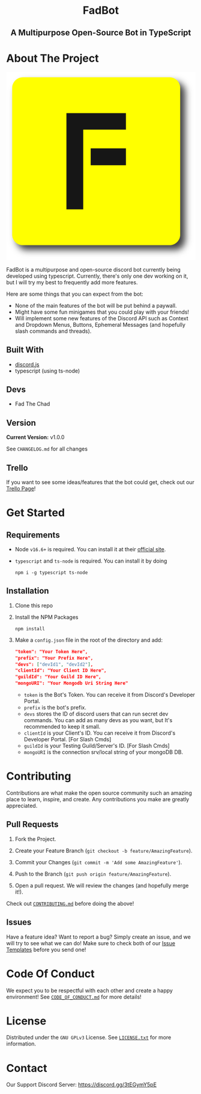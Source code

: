 <h1 align="center" style="position: relative;">
    FadBot
</h1>

<h2 align="center" style="position: relative;">
    A Multipurpose Open-Source Bot in TypeScript
</h2>

# About The Project
![Logo](./public/logo.png)

FadBot is a multipurpose and open-source discord bot currently being developed using typescript. Currently, there's only one dev working on it, but I will try my best to frequently add more features.

Here are some things that you can expect from the bot:

* None of the main features of the bot will be put behind a paywall.
* Might have some fun minigames that you could play with your friends!
* Will implement some new features of the Discord API such as Context and Dropdown Menus, Buttons, Ephemeral Messages (and hopefully slash commands and threads).

## Built With
* [discord.js](https://github.com/discordjs/discord.js)
* typescript (using ts-node)

## Devs
* Fad The Chad

## Version
**Current Version:** v1.0.0

See `CHANGELOG.md` for all changes

## Trello
If you want to see some ideas/features that the bot could get, check out our [Trello Page](https://trello.com/b/4qiwoazB/fadbot-board)!

# Get Started

## Requirements
- Node `v16.6+` is required. You can install it at their [official site](https://nodejs.org/en/download/).

- `typescript` and `ts-node` is required. You can install it by doing
   ```shell
   npm i -g typescript ts-node
   ```

## Installation

1. Clone this repo

1. Install the NPM Packages
    ```shell
    npm install
    ```

1. Make a `config.json` file in the root of the directory and add:
    ```json
    "token": "Your Token Here",
    "prefix": "Your Prefix Here",
    "devs": ["devId1", "devId2"],
    "clientId": "Your Client ID Here",
    "guildId": "Your Guild ID Here",
    "mongoURI": "Your Mongodb Uri String Here"
    ```
   - `token` is the Bot's Token. You can receive it from Discord's Developer Portal.
   - `prefix` is the bot's prefix.
   - `devs` stores the ID of discord users that can run secret dev commands. You can add as many devs as you want, but It's recommended to keep it small.
   - `clientId` is your Client's ID. You can receive it from Discord's Developer Portal. [For Slash Cmds]
   - `guildId` is your Testing Guild/Server's ID. [For Slash Cmds]
   - `mongoURI` is the connection srv/local string of your mongoDB DB.

# Contributing
Contributions are what make the open source community such an amazing place to learn, inspire, and create. Any contributions you make are greatly appreciated.

## Pull Requests

1. Fork the Project.

1. Create your Feature Branch (`git checkout -b feature/AmazingFeature`).

1. Commit your Changes (`git commit -m 'Add some AmazingFeature'`).

1. Push to the Branch (`git push origin feature/AmazingFeature`).

1. Open a pull request. We will review the changes (and hopefully merge it!).

Check out [`CONTRIBUTING.md`](https://github.com/FadTheChad/FadBot/blob/main/.github/CONTRIBUTING.md) before doing the above!

## Issues
Have a feature idea? Want to report a bug? Simply create an issue, and we will try to see what we can do!
Make sure to check both of our [Issue Templates](https://github.com/FadTheChad/FadBot/tree/main/.github/ISSUE_TEMPLATE) before you send one!

# Code Of Conduct
We expect you to be respectful with each other and create a happy environment! See [`CODE_OF_CONDUCT.md`](https://github.com/FadTheChad/FadBot/blob/main/.github/CODE_OF_CONDUCT.md) for more details!

# License
Distributed under the `GNU GPLv3` License. See [`LICENSE.txt`](https://github.com/FadTheChad/FadBot/blob/main/LICENSE.txt) for more information.

# Contact
Our Support Discord Server: https://discord.gg/3tEGymY5pE
